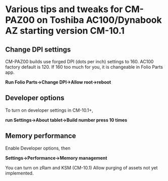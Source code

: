 

# Various tips and tweaks for CM-PAZ00 on Toshiba AC100/Dynabook AZ starting version CM-10.1 #


## Change DPI settings ##
CM-PAZ00 builds use forged DPI (dots per inch) settings to 160.
AC100 factory default is 120.
If 160 too much for you, it is changeable in Folio Parts app.

**Run Folio Parts->Change DPI->Allow root->reboot**

## Developer options ##
To turn on developer settings in CM-10.1+,

**run Settings->About tablet->Build number press 10 times**

## Memory performance ##
Enable Developer options, then

**Settings->Performance->Memory management**

You can turn on zRam and KSM (CM-10.1)
Allow purging of assets not yet implemented.